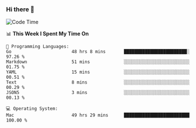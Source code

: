 ### Hi there 👋

<!--
**CrazyCollin/crazycollin** is a ✨ _special_ ✨ repository because its `README.md` (this file) appears on your GitHub profile.

Here are some ideas to get you started:

- 🔭 I’m currently working on ...
- 🌱 I’m currently learning ...
- 👯 I’m looking to collaborate on ...
- 🤔 I’m looking for help with ...
- 💬 Ask me about ...
- 📫 How to reach me: ...
- 😄 Pronouns: ...
- ⚡ Fun fact: ...
-->

<!--START_SECTION:waka-->
![Code Time](http://img.shields.io/badge/Code%20Time-5%2C159%20hrs%2056%20mins-blue)

📊 **This Week I Spent My Time On** 

```text
💬 Programming Languages: 
Go                       48 hrs 8 mins       ████████████████████████░   97.26 % 
Markdown                 51 mins             ░░░░░░░░░░░░░░░░░░░░░░░░░   01.75 % 
YAML                     15 mins             ░░░░░░░░░░░░░░░░░░░░░░░░░   00.51 % 
Text                     8 mins              ░░░░░░░░░░░░░░░░░░░░░░░░░   00.29 % 
JSON5                    3 mins              ░░░░░░░░░░░░░░░░░░░░░░░░░   00.13 % 

💻 Operating System: 
Mac                      49 hrs 29 mins      █████████████████████████   100.00 % 
```


<!--END_SECTION:waka-->
